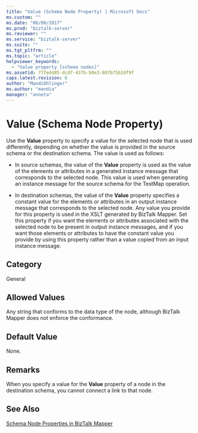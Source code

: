 ```yaml
---
title: "Value (Schema Node Property) | Microsoft Docs"
ms.custom: ""
ms.date: "06/08/2017"
ms.prod: "biztalk-server"
ms.reviewer: ""
ms.service: "biztalk-server"
ms.suite: ""
ms.tgt_pltfrm: ""
ms.topic: "article"
helpviewer_keywords: 
  - "Value property [schema nodes]"
ms.assetid: 77fed485-dcd7-437b-b0e3-807b75b2df9f
caps.latest.revision: 6
author: "MandiOhlinger"
ms.author: "mandia"
manager: "anneta"
---
```

# Value (Schema Node Property)
Use the **Value** property to specify a value for the selected node that is used differently, depending on whether the value is provided in the source schema or the destination schema. The value is used as follows:  
  
-   In source schemas, the value of the **Value** property is used as the value of the elements or attributes in a generated instance message that corresponds to the selected node. This value is used when generating an instance message for the source schema for the TestMap operation.  
  
-   In destination schemas, the value of the **Value** property specifies a constant value for the elements or attributes in an output instance message that corresponds to the selected node. Any value you provide for this property is used in the XSLT generated by BizTalk Mapper. Set this property if you want the elements or attributes associated with the selected node to be present in output instance messages, and if you want those elements or attributes to have the constant value you provide by using this property rather than a value copied from an input instance message.  
  
## Category  
 General  
  
## Allowed Values  
 Any string that conforms to the data type of the node, although BizTalk Mapper does not enforce the conformance.  
  
## Default Value  
 None.  
  
## Remarks  
 When you specify a value for the **Value** property of a node in the destination schema, you cannot connect a link to that node.  
  
## See Also  
 [Schema Node Properties in BizTalk Mapper](../core/schema-node-properties-in-biztalk-mapper.md)